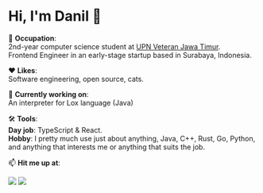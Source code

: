 # Hi, I'm Danil 👋

📖 **Occupation**: <br>
2nd-year computer science student at [UPN Veteran Jawa Timur](https://upnjatim.ac.id). <br>
Frontend Engineer in an early-stage startup based in Surabaya, Indonesia.

❤️ **Likes**: <br>
Software engineering, open source, cats.

🔭 **Currently working on**: <br>
An interpreter for Lox language (Java)

🛠️ **Tools**:<br>
**Day job**: TypeScript & React.<br>
**Hobby**: I pretty much use just about anything, Java, C++, Rust, Go, Python, and anything that interests me or anything that suits the job.

📫 **Hit me up at**:

[![](http://img.shields.io/badge/-LinkedIn-lightgrey?logo=linkedin&style=flat&logoColor=white&color=0077B5)](https://linkedin.com/in/danilhendrasr) 
[![](http://img.shields.io/badge/-Email-lightgrey?logo=gmail&style=flat&logoColor=white&color=D14836)](mailto:danilhendrasr@gmail.com)

<!--
**danilhendras/danilhendras** is a ✨ _special_ ✨ repository because its `README.md` (this file) appears on your GitHub profile.

Here are some ideas to get you started:

- 🔭 I’m currently working on ...
- 🌱 I’m currently learning ...
- 👯 I’m looking to collaborate on ...
- 🤔 I’m looking for help with ...
- 💬 Ask me about ...
- 📫 How to reach me: ...
- 😄 Pronouns: ...
- ⚡ Fun fact: ...
-->
